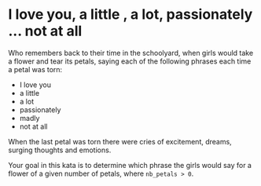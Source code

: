 # I love you, a little , a lot, passionately ... not at all

Who remembers back to their time in the schoolyard, when girls would take a flower and tear its petals, saying each of the following phrases each time a petal was torn:

- I love you
- a little
- a lot
- passionately
- madly
- not at all

When the last petal was torn there were cries of excitement, dreams, surging thoughts and emotions.

Your goal in this kata is to determine which phrase the girls would say for a flower of a given number of petals, where `nb_petals > 0`.
